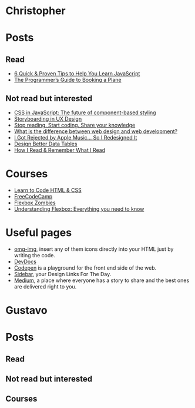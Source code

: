 # Christopher
# Posts
## Read
* [6 Quick & Proven Tips to Help You Learn JavaScript](https://hackernoon.com/6-quick-proven-tips-to-help-you-learn-javascript-1f27fabf006)
* [The Programmer’s Guide to Booking a Plane](https://hackernoon.com/the-programmers-guide-to-booking-a-plane-11e37d610045)
## Not read but interested
* [CSS in JavaScript: The future of component-based styling](https://medium.freecodecamp.com/css-in-javascript-the-future-of-component-based-styling-70b161a79a32)
* [Storyboarding in UX Design](https://uxplanet.org/storyboarding-in-ux-design-b9d2e18e5fab)
* [Stop reading. Start coding. Share your knowledge](https://hackernoon.com/stop-reading-start-coding-share-your-knowledge-50eab1e28ee1)
* [What is the difference between web design and web development?](https://hackernoon.com/what-is-the-difference-between-web-design-and-web-development-cc23171de85c)
* [I Got Rejected by Apple Music… So I Redesigned It](https://medium.com/@jasonyuan/i-got-rejected-by-apple-music-so-i-redesigned-it-b7e2e4dc64bf)
* [Design Better Data Tables](https://uxdesign.cc/design-better-data-tables-4ecc99d23356)
* [How I Read & Remember What I Read](http://shayhowe.com/how-i-read-remember/)
# Courses
* [Learn to Code HTML & CSS](http://learn.shayhowe.com/)
* [FreeCodeCamp](https://www.freecodecamp.com/)
* [Flexbox Zombies](http://flexboxzombies.com/)
* [Understanding Flexbox: Everything you need to know](https://www.educative.io/collection/5191711974227968/5741031244955648)
# Useful pages
* [omg-img](http://img.icons8.com/), insert any of them icons directly into your HTML just by writing the code.
* [DevDocs](http://devdocs.io/)
* [Codepen](http://codepen.io/) is a playground for the front end side of the web.
* [Sidebar](http://sidebar.io/), your Design Links For The Day.
* [Medium](https://medium.com/), a place where everyone has a story to share and the best ones are delivered right to you.

# Gustavo
# Posts
## Read

## Not read but interested

## Courses
